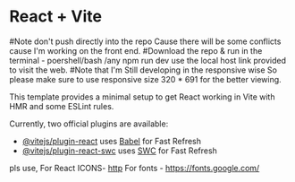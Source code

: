 # React + Vite

#Note don't push directly into the repo Cause there will be some conflicts cause I'm working on the front end.
#Download  the repo & run in the terminal - poershell/bash /any
    npm run dev
use the local host link provided to visit the web.
#Note that I'm Still developing in the responsive wise So please make sure to use responsive size 
  320 * 691 for the better viewing.


This template provides a minimal setup to get React working in Vite with HMR and some ESLint rules.

Currently, two official plugins are available:

- [@vitejs/plugin-react](https://github.com/vitejs/vite-plugin-react/blob/main/packages/plugin-react/README.md) uses [Babel](https://babeljs.io/) for Fast Refresh
- [@vitejs/plugin-react-swc](https://github.com/vitejs/vite-plugin-react-swc) uses [SWC](https://swc.rs/) for Fast Refresh

pls use,
For React ICONS- 
[http](https://react-icons.github.io/react-icons/search/#q=aioutlineswap) 
For fonts -
https://fonts.google.com/
